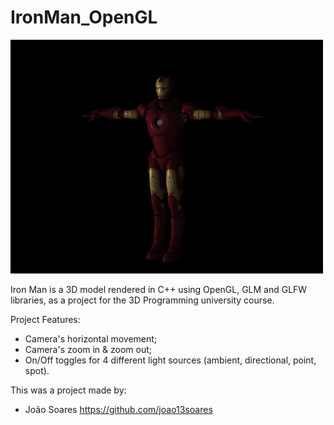 # IronMan_OpenGL

<img src = "https://github.com/joao13soares/IronMan_OpenGL/blob/main/IronMan.png" width = "500">

Iron Man is a 3D model rendered in C++ using OpenGL, GLM and GLFW libraries, as a project for the 3D Programming university course.

Project Features:
- Camera's horizontal movement;
- Camera's zoom in & zoom out;
- On/Off toggles for 4 different light sources (ambient, directional, point, spot).

This was a project made by:
- João Soares https://github.com/joao13soares
